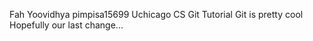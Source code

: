 Fah Yoovidhya pimpisa15699
Uchicago CS Git Tutorial
Git is pretty cool
Hopefully our last change...
